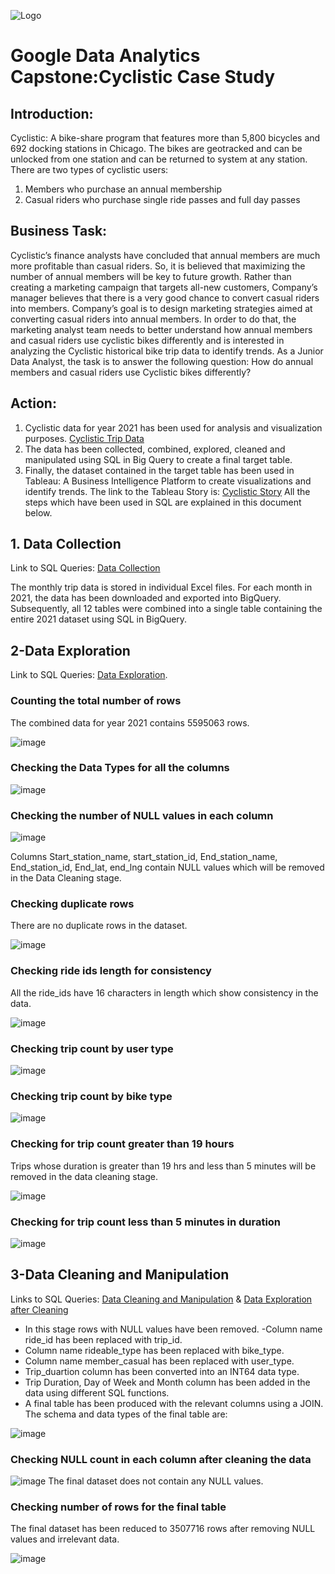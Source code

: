 
![Logo](https://github.com/user-attachments/assets/3dece03a-fce2-453e-9e9b-d143caadc0b0)




# Google Data Analytics Capstone:Cyclistic Case Study 

## Introduction:
Cyclistic: A bike-share program that features more than 5,800 bicycles and 692 docking stations in Chicago.
The bikes are geotracked and can be unlocked from one station and can be returned to system at any station.
There are two types of cyclistic users: 
1.	Members who purchase an annual membership
2.	Casual riders who purchase single ride passes and full day passes

## Business Task:
Cyclistic’s finance analysts have concluded that annual members are much more profitable than casual riders. So, it is believed that maximizing the number of annual members will be key to future growth. Rather than creating a marketing campaign that targets all-new customers, Company’s manager believes that there is a very good chance to convert casual riders into members.
Company’s goal is to design marketing strategies aimed at converting casual riders into annual members. In order to do that, the marketing analyst team needs to better understand how annual members and casual riders use cyclistic bikes differently and is interested in analyzing the Cyclistic historical bike trip data to identify trends.
As a Junior Data Analyst, the task is to answer the following question:
How do annual members and casual riders use Cyclistic bikes differently?

## Action:
1.	Cyclistic data for year 2021 has been used for analysis and visualization purposes. [Cyclistic Trip Data](https://divvy-tripdata.s3.amazonaws.com/index.html)
2.	The data has been collected, combined, explored, cleaned and manipulated using SQL in Big Query to create a final target table.
3.	Finally, the dataset contained in the target table has been used in Tableau: A Business Intelligence Platform to create visualizations and identify trends. The link to the Tableau Story is: [Cyclistic Story](https://public.tableau.com/views/GoogleDataAnalyticsCyclisticCaseStudy_17217807654710/Cyclistic?:language=en-US&publish=yes&:sid=&:redirect=auth&:display_count=n&:origin=viz_share_link)
All the steps which have been used in SQL are explained in this document below.

## 1.	Data Collection
Link to SQL Queries: [Data Collection](https://github.com/danishnawaz-BI/Google-Data-Analytics-Cyclistic-Case-Study/blob/1272e893e25114353b57f69a8172fe8311208d11/1-Data%20Collection.sql)

The monthly trip data is stored in individual Excel files. For each month in 2021, the data has been downloaded and exported into BigQuery. Subsequently, all 12 tables were combined into a single table containing the entire 2021 dataset using SQL in BigQuery.

## 2-Data Exploration 
Link to SQL Queries: [Data Exploration](https://github.com/danishnawaz-BI/Google-Data-Analytics-Cyclistic-Case-Study/blob/1272e893e25114353b57f69a8172fe8311208d11/2-Data%20Exploration.sql).

### Counting the total number of rows

The combined data for year 2021 contains 5595063 rows.

![image](https://github.com/user-attachments/assets/a72e8bb9-969f-4a21-91e4-e017a1765433)

 
### Checking the Data Types for all the columns

![image](https://github.com/user-attachments/assets/00fce579-4f09-44be-b398-d1d7a6f5ac8c)


### Checking the number of NULL values in each column

![image](https://github.com/user-attachments/assets/346070e5-1516-445d-81af-ba278fa92e7b)

Columns Start_station_name, start_station_id, End_station_name, End_station_id, End_lat, end_lng contain NULL values which will be removed in the Data Cleaning stage.

### Checking duplicate rows
There are no duplicate rows in the dataset.

![image](https://github.com/user-attachments/assets/f53b4f70-f5b3-4b12-9d75-40f511039ff6)

### Checking ride ids length for consistency 
All the ride_ids have 16 characters in length which show consistency in the data.

![image](https://github.com/user-attachments/assets/e11dcb2b-6d1f-44d3-811e-5f663812d530)

### Checking trip count by user type

![image](https://github.com/user-attachments/assets/8e8a4095-3129-440f-adde-ab200eeec4bc)

 ### Checking trip count by bike type
 
 ![image](https://github.com/user-attachments/assets/60932337-07e3-40e5-8bab-4528f0958b70)

### Checking for trip count greater than 19 hours
Trips whose duration is greater than 19 hrs and less than 5 minutes will be removed in the data cleaning stage.

![image](https://github.com/user-attachments/assets/16243c42-f5a5-4034-b60e-8e7159422a60)

### Checking for trip count less than 5 minutes in duration

![image](https://github.com/user-attachments/assets/ab311e2b-5762-42be-a258-3eae7373fee3)


## 3-Data Cleaning and Manipulation 
Links to SQL Queries: [Data Cleaning and Manipulation](https://github.com/danishnawaz-BI/Google-Data-Analytics-Cyclistic-Case-Study/blob/1272e893e25114353b57f69a8172fe8311208d11/3-Data%20Cleaning%20%26%20Manipulation.sql) & 
[Data Exploration after Cleaning](https://github.com/danishnawaz-BI/Google-Data-Analytics-Cyclistic-Case-Study/blob/1272e893e25114353b57f69a8172fe8311208d11/4-Data%20Exploration%20after%20cleaning.sql)

-	In this stage rows with NULL values have been removed.
-Column name ride_id has been replaced with trip_id.
-	Column name rideable_type has been replaced with bike_type.
-	Column name member_casual has been replaced with user_type.
-	Trip_duartion column has been converted into an INT64 data type.
-	Trip Duration, Day of Week and Month column has been added in the data using different SQL functions.
-	A final table has been produced with the relevant columns using a JOIN.
The schema and data types of the final table are:

![image](https://github.com/user-attachments/assets/f5dce7ee-25a8-47fa-97e8-1bb28d74a6c4)

### Checking NULL count in each column after cleaning the data

![image](https://github.com/user-attachments/assets/e15a206d-e804-40d1-873f-f16abd7e981e)
The final dataset does not contain any NULL values.

### Checking number of rows for the final table
The final dataset has been reduced to 3507716 rows after removing NULL values and irrelevant data.

![image](https://github.com/user-attachments/assets/9fc47330-6ce4-4fc1-8937-aa91fe9f385a)

 




